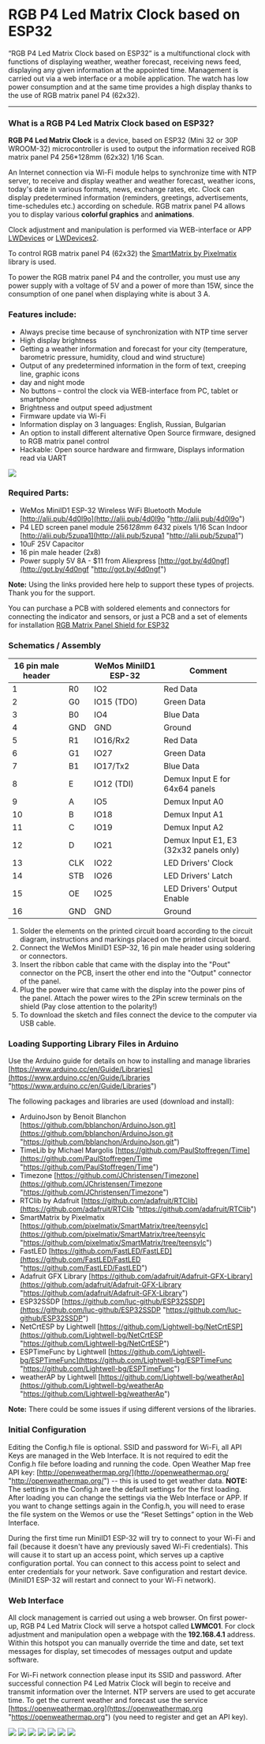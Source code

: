 # RGB P4 Led Matrix Clock  based on ESP32
“RGB P4 Led Matrix Clock  based on ESP32” is a multifunctional clock with functions of displaying weather, weather forecast, receiving news feed, displaying any given information at the appointed time. Management is carried out via a web interface or a mobile application. The watch has low power consumption and at the same time provides a high display thanks to the use of RGB matrix panel P4 (62x32).

------------
### What is a RGB P4 Led Matrix Clock  based on ESP32?
**RGB P4 Led Matrix Clock** is a device, based on ESP32 (Mini 32 or 30P WROOM-32) microcontroller is used to output the information received RGB matrix panel P4 256*128mm (62x32) 1/16 Scan.

An Internet connection via Wi-Fi module helps to synchronize time with NTP server, to receive and display weather and weather forecast, weather icons, today's date in various formats, news, exchange rates, etc. Clock can display predetermined information (reminders, greetings, advertisements, time-schedules etc.) according on schedule.
RGB matrix panel P4 allows you to display various **colorful graphics** and **animations**.

Clock adjustment and manipulation is performed via WEB-interface or APP [LWDevices](https://play.google.com/store/apps/details?id=eu.ledlightwell.lwdevices "LWDevices") or [LWDevices2](https://play.google.com/store/apps/details?id=eu.ledlightwell.lwdevices2 "LWDevices2").

To control RGB matrix panel P4 (62x32) the [SmartMatrix by Pixelmatix](https://github.com/pixelmatix/SmartMatrix/tree/teensylc "SmartMatrix by Pixelmatix") library is used.

To power the RGB matrix panel P4 and the controller, you must use any power supply with a voltage of 5V and a power of more than 15W, since the consumption of one panel when displaying white is about 3 A.

### Features include:
- Always precise time because of synchronization with NTP time server
- High display brightness 
- Getting a weather information and forecast for your city (temperature, barometric pressure, humidity, cloud and wind structure) 
- Output of any predetermined information in the form of text, creeping line, graphic icons
- day and night mode
- No buttons – control the clock via WEB-interface from PC, tablet or smartphone
- Brightness and output speed adjustment
- Firmware update via Wi-Fi
- Information display on 3 languages: English, Russian, Bulgarian
- An option to install different alternative Open Source firmware, designed to RGB matrix panel control
- Hackable: Open source hardware and firmware, Displays information read via UART

![](https://github.com/Lightwell-bg/RGB-P4-Led-Matrix-Clock-based-on-ESP32/blob/main/images/P4LMClock02-1.jpg)

### Required Parts:
- WeMos MiniID1 ESP-32 Wireless WiFi Bluetooth Module [http://alii.pub/4d0l9o](http://alii.pub/4d0l9o "http://alii.pub/4d0l9o") 
- P4 LED screen panel module 256*128mm 64*32 pixels 1/16 Scan Indoor [http://alii.pub/5zupa1](http://alii.pub/5zupa1 "http://alii.pub/5zupa1")
- 10uF 25V Capacitor
- 16 pin male header (2x8)
- Power supply 5V 8A - $11 from Aliexpress [http://got.by/4d0ngf](http://got.by/4d0ngf "http://got.by/4d0ngf")

**Note:** Using the links provided here help to support these types of projects. Thank you for the support.

You can purchase a PCB with soldered elements and connectors for connecting the indicator and sensors, or just a PCB and a set of elements for installation [RGB Matrix Panel Shield for ESP32](https://diy-led.eu/product/rgb-matrix-panel-shield-for-esp32/ "RGB Matrix Panel Shield for ESP32")

### Schematics / Assembly
| 16 pin male header  |   | WeMos MiniID1 ESP-32  |  Comment |
| ------------ | ------------ | ------------ | ------------ |
| 1  | R0  | IO2  | Red Data  |
| 2  | G0  |  IO15 (TDO) | Green Data   |
| 3  |  B0 |  IO4 | Blue Data  |
| 4  | GND  |GND   | Ground  |
| 5  |  R1 |  IO16/Rx2 | Red Data  |
|  6 | G1  | IO27  | Green Data   |
|  7 | B1  | IO17/Tx2  | Blue Data  |
| 8  | E  | IO12 (TDI)  | Demux Input E for 64x64 panels  |
|9   | A  |  IO5 | Demux Input A0  |
|10   | B  | IO18  | Demux Input A1  |
| 11  | C  |  IO19 | Demux Input A2  |
|  12 | D  | IO21  | Demux Input E1, E3 (32x32 panels only)  |
|  13 | CLK  |IO22   | LED Drivers' Clock  |
|  14 | STB  | IO26  | LED Drivers' Latch  |
|  15 | OE  |  IO25 | LED Drivers' Output Enable  |
|  16 | GND  |  GND | Ground  |

1. Solder the elements on the printed circuit board according to the circuit diagram, instructions and markings placed on the printed circuit board.
2. Connect the WeMos MiniID1 ESP-32, 16 pin male header using soldering or connectors.
3. Insert the ribbon cable that came with the display into the "Pout" connector on the PCB, insert the other end into the "Output" connector of the panel.
4. Plug the power wire that came with the display into the power pins of the panel. Attach the power wires to the 2Pin screw terminals on the shield (Pay close attention to the polarity!)
5. To download the sketch and files connect the device to the computer via USB cable.

### Loading Supporting Library Files in Arduino
Use the Arduino guide for details on how to installing and manage libraries [https://www.arduino.cc/en/Guide/Libraries](https://www.arduino.cc/en/Guide/Libraries "https://www.arduino.cc/en/Guide/Libraries") 

The following packages and libraries are used (download and install):
- ArduinoJson by Benoit Blanchon [https://github.com/bblanchon/ArduinoJson.git](https://github.com/bblanchon/ArduinoJson.git "https://github.com/bblanchon/ArduinoJson.git")
- TimeLib by Michael Margolis [https://github.com/PaulStoffregen/Time](https://github.com/PaulStoffregen/Time "https://github.com/PaulStoffregen/Time") 
- Timezone [https://github.com/JChristensen/Timezone](https://github.com/JChristensen/Timezone "https://github.com/JChristensen/Timezone")
- RTClib by Adafruit [https://github.com/adafruit/RTClib](https://github.com/adafruit/RTClib "https://github.com/adafruit/RTClib") 
- SmartMatrix by Pixelmatix [https://github.com/pixelmatix/SmartMatrix/tree/teensylc](https://github.com/pixelmatix/SmartMatrix/tree/teensylc "https://github.com/pixelmatix/SmartMatrix/tree/teensylc")
- FastLED  [https://github.com/FastLED/FastLED](https://github.com/FastLED/FastLED "https://github.com/FastLED/FastLED")
- Adafruit GFX Library [https://github.com/adafruit/Adafruit-GFX-Library](https://github.com/adafruit/Adafruit-GFX-Library "https://github.com/adafruit/Adafruit-GFX-Library")
- ESP32SSDP [https://github.com/luc-github/ESP32SSDP](https://github.com/luc-github/ESP32SSDP "https://github.com/luc-github/ESP32SSDP")
- NetCrtESP by Lightwell [https://github.com/Lightwell-bg/NetCrtESP](https://github.com/Lightwell-bg/NetCrtESP "https://github.com/Lightwell-bg/NetCrtESP")
- ESPTimeFunc by Lightwell [https://github.com/Lightwell-bg/ESPTimeFunc](https://github.com/Lightwell-bg/ESPTimeFunc "https://github.com/Lightwell-bg/ESPTimeFunc")
- weatherAP by Lightwell [https://github.com/Lightwell-bg/weatherAp](https://github.com/Lightwell-bg/weatherAp "https://github.com/Lightwell-bg/weatherAp")

**Note:** There could be some issues if using different versions of the libraries.

### Initial Configuration
Editing the Config.h file is optional. SSID and password for Wi-Fi, all API Keys are managed in the Web Interface. It is not required to edit the Config.h file before loading and running the code.
Open Weather Map free API key: [http://openweathermap.org/](http://openweathermap.org/ "http://openweathermap.org/")  -- this is used to get weather data.
**NOTE:** The settings in the Config.h are the default settings for the first loading. After loading you can change the settings via the Web Interface or APP. If you want to change settings again in the Config.h, you will need to erase the file system on the Wemos or use the “Reset Settings” option in the Web Interface.

During the first time run MiniID1 ESP-32 will try to connect to your Wi-Fi and fail (because it doesn't have any previously saved Wi-Fi credentials). This will cause it to start up an access point, which serves up a captive configuration portal.
You can connect to this access point to select and enter credentials for your network. Save configuration and restart device. (MiniID1 ESP-32 will restart and connect to your Wi-Fi network).

### Web Interface
All clock management is carried out using a web browser.  On first power-up, RGB P4 Led Matrix Clock will serve a hotspot called **LWMC01**. For clock adjustment and manipulation open a webpage with the **192.168.4.1** address. Within this hotspot you can manually override the time and date, set text messages for display, set timecodes of messages output and update software.

For Wi-Fi network connection please input its SSID and password.  After successful connection P4 Led Matrix Clock will begin to receive and transmit information over the Internet. NTP servers are used to get accurate time. To get the current weather and forecast use the service [https://openweathermap.org](https://openweathermap.org "https://openweathermap.org") (you need to register and get an API key).

![](https://github.com/Lightwell-bg/RGB-P4-Led-Matrix-Clock-based-on-ESP32/blob/main/images/index.png)
![](https://github.com/Lightwell-bg/RGB-P4-Led-Matrix-Clock-based-on-ESP32/blob/main/images/P4LMClock01-1.jpg) ![](https://github.com/Lightwell-bg/RGB-P4-Led-Matrix-Clock-based-on-ESP32/blob/main/images/P4LMClock03-1.jpg)
![](https://github.com/Lightwell-bg/RGB-P4-Led-Matrix-Clock-based-on-ESP32/blob/main/images/wifi.png)
![](https://github.com/Lightwell-bg/RGB-P4-Led-Matrix-Clock-based-on-ESP32/blob/main/images/time.png)
![](https://github.com/Lightwell-bg/RGB-P4-Led-Matrix-Clock-based-on-ESP32/blob/main/images/setup.png)
![](https://github.com/Lightwell-bg/RGB-P4-Led-Matrix-Clock-based-on-ESP32/blob/main/images/help.png)

